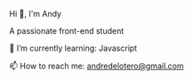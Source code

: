 Hi 👋, I'm Andy

A passionate front-end student

🌱 I’m currently learning: Javascript

📫 How to reach me: andredelotero@gmail.com


<!---
andandy-dev/andandy-dev is a ✨ special ✨ repository because its `README.md` (this file) appears on your GitHub profile.
You can click the Preview link to take a look at your changes.
--->
